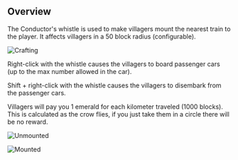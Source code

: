 ## Overview

The Conductor's whistle is used to make villagers mount the nearest train to the player.  It affects villagers in a 50 block radius (configurable).

![Crafting](immersiverailroading:wiki/images/whistle1.png)

Right-click with the whistle causes the villagers to board passenger cars (up to the max number allowed in the car).

Shift \+ right-click with the whistle causes the villagers to disembark from the passenger cars.

Villagers will pay you 1 emerald for each kilometer traveled (1000 blocks).  This is calculated as the crow flies, if you just take them in a circle there will be no reward.

![Unmounted](immersiverailroading:wiki/images/whistle2.png)

![Mounted](immersiverailroading:wiki/images/whistle3.png)